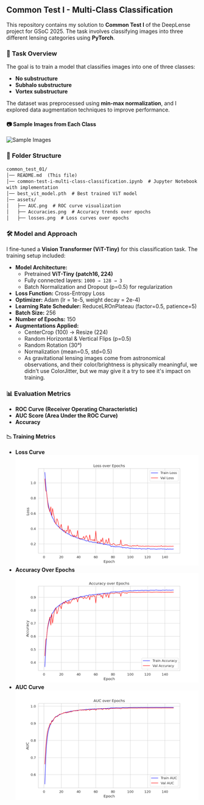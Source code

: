 ## Common Test I - Multi-Class Classification

This repository contains my solution to **Common Test I** of the DeepLense project for GSoC 2025. The task involves classifying images into three different lensing categories using **PyTorch**.

### 📌 Task Overview
The goal is to train a model that classifies images into one of three classes:
- **No substructure**
- **Subhalo substructure**
- **Vortex substructure**

The dataset was preprocessed using **min-max normalization**, and I explored data augmentation techniques to improve performance.

#### 📷 Sample Images from Each Class
![Sample Images](assets/sample_classes.png)

### 📂 Folder Structure
```
common_test_01/
│── README.md  (This file)
│── common-test-i-multi-class-classification.ipynb  # Jupyter Notebook with implementation
│── best_vit_model.pth  # Best trained ViT model
│── assets/
│   ├── AUC.png  # ROC curve visualization
│   ├── Accuracies.png  # Accuracy trends over epochs
│   ├── losses.png  # Loss curves over epochs
```

### 🛠 Model and Approach
I fine-tuned a **Vision Transformer (ViT-Tiny)** for this classification task. The training setup included:
- **Model Architecture:**
  - Pretrained **ViT-Tiny (patch16, 224)**
  - Fully connected layers: `1000 → 128 → 3`
  - Batch Normalization and Dropout (p=0.5) for regularization
- **Loss Function:** Cross-Entropy Loss
- **Optimizer:** Adam (lr = 1e-5, weight decay = 2e-4)
- **Learning Rate Scheduler:** ReduceLROnPlateau (factor=0.5, patience=5)
- **Batch Size:** 256
- **Number of Epochs:** 150
- **Augmentations Applied:**
  - CenterCrop (100) → Resize (224)
  - Random Horizontal & Vertical Flips (p=0.5)
  - Random Rotation (30°)
  - Normalization (mean=0.5, std=0.5)
  - As gravitational lensing images come from astronomical observations, and their color/brightness is physically meaningful, we didn't use ColorJitter, but we may give it a try to see it's impact on training. 

### 📊 Evaluation Metrics
- **ROC Curve (Receiver Operating Characteristic)**
- **AUC Score (Area Under the ROC Curve)**
- **Accuracy**

#### 📉 Training Metrics
- **Loss Curve**  
  ![Loss Curve](assets/losses.png)
- **Accuracy Over Epochs**  
  ![Accuracy Curve](assets/Accuracies.png)
- **AUC Curve**  
  ![AUC Curve](assets/AUC.png)